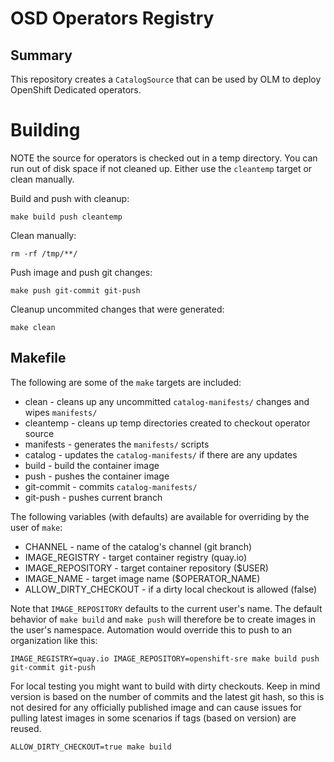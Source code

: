 # OSD Operators Registry

## Summary

This repository creates a `CatalogSource` that can be used by OLM to deploy OpenShift Dedicated operators.

# Building

NOTE the source for operators is checked out in a temp directory.
You can run out of disk space if not cleaned up.  Either use the `cleantemp` target or clean manually.

Build and push with cleanup:
```
make build push cleantemp
```

Clean manually:
```
rm -rf /tmp/**/
```

Push image and push git changes:
```
make push git-commit git-push
```

Cleanup uncommited changes that were generated:
```
make clean
```

## Makefile

The following are some of the `make` targets are included:

- clean - cleans up any uncommitted `catalog-manifests/` changes and wipes `manifests/`
- cleantemp - cleans up temp directories created to checkout operator source
- manifests - generates the `manifests/` scripts
- catalog - updates the `catalog-manifests/` if there are any updates
- build - build the container image
- push - pushes the container image
- git-commit - commits `catalog-manifests/`
- git-push - pushes current branch

The following variables (with defaults) are available for overriding by the user of `make`:

- CHANNEL - name of the catalog's channel (git branch)
- IMAGE_REGISTRY - target container registry (quay.io)
- IMAGE_REPOSITORY - target container repository ($USER)
- IMAGE_NAME - target image name ($OPERATOR_NAME)
- ALLOW_DIRTY_CHECKOUT - if a dirty local checkout is allowed (false)

Note that `IMAGE_REPOSITORY` defaults to the current user's name.  The default behavior of `make build` and `make push` will therefore be to create images in the user's namespace.  Automation would override this to push to an organization like this:

```
IMAGE_REGISTRY=quay.io IMAGE_REPOSITORY=openshift-sre make build push git-commit git-push
```

For local testing you might want to build with dirty checkouts.  Keep in mind version is based on the number of commits and the latest git hash, so this is not desired for any officially published image and can cause issues for pulling latest images in some scenarios if tags (based on version) are reused.

```
ALLOW_DIRTY_CHECKOUT=true make build
```
